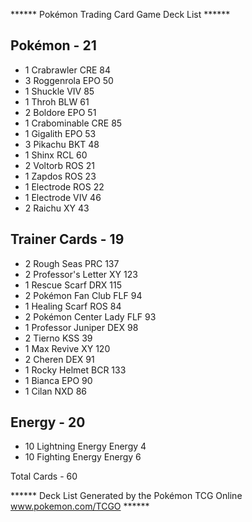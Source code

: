 ****** Pokémon Trading Card Game Deck List ******

## Pokémon - 21

* 1 Crabrawler CRE 84
* 3 Roggenrola EPO 50
* 1 Shuckle VIV 85
* 1 Throh BLW 61
* 2 Boldore EPO 51
* 1 Crabominable CRE 85
* 1 Gigalith EPO 53
* 3 Pikachu BKT 48
* 1 Shinx RCL 60
* 2 Voltorb ROS 21
* 1 Zapdos ROS 23
* 1 Electrode ROS 22
* 1 Electrode VIV 46
* 2 Raichu XY 43

## Trainer Cards - 19

* 2 Rough Seas PRC 137
* 2 Professor's Letter XY 123
* 1 Rescue Scarf DRX 115
* 2 Pokémon Fan Club FLF 94
* 1 Healing Scarf ROS 84
* 2 Pokémon Center Lady FLF 93
* 1 Professor Juniper DEX 98
* 2 Tierno KSS 39
* 1 Max Revive XY 120
* 2 Cheren DEX 91
* 1 Rocky Helmet BCR 133
* 1 Bianca EPO 90
* 1 Cilan NXD 86

## Energy - 20

* 10 Lightning Energy Energy 4
* 10 Fighting Energy Energy 6

Total Cards - 60

****** Deck List Generated by the Pokémon TCG Online www.pokemon.com/TCGO ******